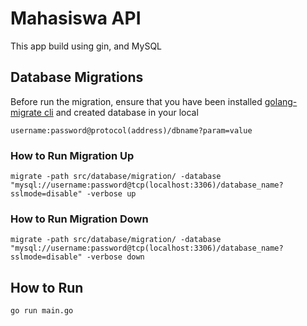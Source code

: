 # Mahasiswa API
This app build using gin, and MySQL
## Database Migrations
Before run the migration, ensure that you have been installed [golang-migrate cli](https://github.com/golang-migrate/migrate/blob/master/cmd/migrate/README.md) and created database in your local
```
username:password@protocol(address)/dbname?param=value
```
### How to Run Migration Up
```
migrate -path src/database/migration/ -database "mysql://username:password@tcp(localhost:3306)/database_name?sslmode=disable" -verbose up
```
### How to Run Migration Down
```
migrate -path src/database/migration/ -database "mysql://username:password@tcp(localhost:3306)/database_name?sslmode=disable" -verbose down
```

## How to Run 

```
go run main.go
```